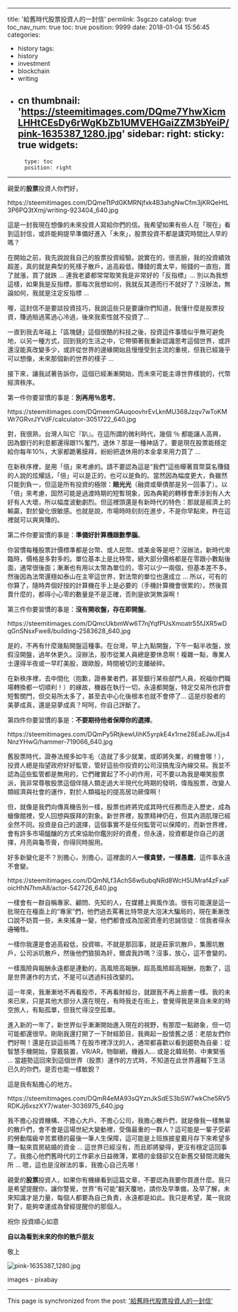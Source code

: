 
---
title: '給舊時代股票投資人的一封信'
permlink: 3sgczo
catalog: true
toc_nav_num: true
toc: true
position: 9999
date: 2018-01-04 15:56:45
categories:
- history
tags:
- history
- investment
- blockchain
- writing
- cn
thumbnail: 'https://steemitimages.com/DQme7YhwXicmLHHtCEsDy6rWgKbZb1UMVEHGaiZZM3bYeiP/pink-1635387_1280.jpg'
sidebar:
    right:
        sticky: true
widgets:
    -
        type: toc
        position: right
---


親愛的**股票**投資人你們好，

<div class='pull-right'>https://steemitimages.com/DQmeTtPdGKMRNjfxk4B3ahgNwCfm3jKRQeHtL3P6PQ3tXmj/writing-923404_640.jpg</div>

這是一封我現在想像的未來投資人寫給你們的信。我希望如果有些人在「現在」看到這封信，或許能夠提早準備好進入「未來」，股票投資不都是講究時間比人早的嗎？

在開始之前，我先說說我自己的股票投資經驗。說實在的，很丟臉，我的投資績效超差，真的就是典型的死樣子散戶，追高殺低，賺錢的賣太早，賠錢的一直抱，賣了就漲，買了就跌 ... 連我老婆都常常取笑我是非常好的「反指標」... 別以為我想這樣，如果我是反指標，那每次我想如何，我就反其道而行不就好了？沒辦法，無論如何，我就是注定反指標 ... 

喔，這封信不是要談投資技巧，我說這些只是要讓你們知道，我懂什麼是股票投資，賺過賠過罵過心冷過，後來我索性就不投資了... 

一直到我去年碰上「區塊鏈」這個很酷的科技之後，投資這件事情似乎無可避免地，以另一種方式，回到我的生活之中，它帶領著我重新認識思考這個世界，或許還沒能真改變多少，或許從世界的邊緣開始且慢慢受到主流的重視，但我已經幾乎可以想像，未來那個新的世界的樣子 ... 

接下來，讓我試著告訴你，這個已經漸漸開始，而未來可能主導世界樣貌的，代幣經濟秩序。

第一件你要習慣的事是：**別再用％思考**。

<div class='pull-right'>https://steemitimages.com/DQmeemGAuqoovhrEvLknMU368Jzqv7wToKMWr7GRvrJYVdF/calculator-3051722_640.jpg</div>

對，我很熟，台灣人叫它『趴』。在這所謂的微利時代，幾個 ％ 都能讓人高興，因為銀行的利息都還得跟1%奮鬥，退休？那是一種神話了。要是現在股票能穩定給你每年10%，大家都跪著膜拜，紛紛把退休用的本金拿來用力買了 ... 

在新秩序裡，是用「倍」來考慮的。請不要認為這是“我們”這些矇著買幣莫名賺錢的人說的炫耀話，「倍」可以是正的，也可以是負的。當然因為幅度更大，負雖然只能到負一，但這是所有投資的極限：**賠光光**（融資或舉債那是另一回事了）。以「倍」來考慮，固然可能是過渡時期的短暫現象，因為典範的轉移會牽涉到有人大好有人大壞，所以幅度波動劇烈。但這裡頭還是有新時代的特色：那就是經濟上的輸贏，對於變化很敏感。也就是說，市場時時刻刻在進步，不是你早點來，杵在這裡就可以爽爽賺的。

第二件你要習慣的事是：**準備好計算機跟數學腦**。

你習慣每種股票計價標準都是台幣、或人民幣、或美金等是吧？沒辦法，新時代來臨時，價格是多對多的。單位基本上是比特幣，絕大部分價格都是在零跟小數點後面，通常很後面；漸漸也有用以太幣為單位的，零可以少一兩個，但基本差不多。然後因為法幣還穩如泰山在主宰這世界，對法幣的單位也還成立 ... 所以，可有的你算了，隨時弄個好按的計算機在手上是必要的（手機計算機會很累的）。然後買賣什麼的，都得小心零的數量是不是正確，否則是欲哭無淚啊！

第三件你要習慣的事是：**沒有開收盤，存在即開盤**。

<div class='pull-right'>https://steemitimages.com/DQmcUkbmWw6T7njYqfPUsXmoatr55fJXR5wDqGnSNsxFwe8/building-2583628_640.jpg</div>

是的，不再有什麼幾點開盤這種事。在台灣，早上九點開盤，下午一點半收盤，放假沒開盤，過年休更久。沒辦法，股市從業人員總是要休息啊！複雜一點，專業人士還得半夜或一早盯美股，跟歐股，時間被切的支離破碎。

在新秩序裡，去中間化（抱歉，證券業者們，甚至銀行某些部門人員，祝福你們職場轉換都一切順利！）的緣故，機器在執行一切，永遠都開盤，特定交易所也許會短暫關門，但交易所太多了，甚至去中心化後根本也就不會停了... 這是炒股者的美夢成真，還是惡夢成真？呵呵，你自己評斷了。

第四件你要習慣的事是：**不要期待他者保障你的選擇**。

<div class='pull-right'>https://steemitimages.com/DQmPy5RtjkewUihK5yrpkE4x1rne28EaEJwJEjs4NnzYHwG/hammer-719066_640.jpg</div>

舊股票時代，證券法規多如牛毛（造就了多少就業，或即將失業，的機會哪！），投資人總是指望政府好好監管，管好這些你投資的公司沒搞鬼沒內線交易。我並不認為這些監管都是無用的，它們確實起了不小的作用，可不要以為我是嘲笑股票派，我非常尊敬股票這個伴隨人類走過大半現代化時期的發明，偉哉股票，改變人類經濟與社會的運作，對於人類福祉的提高居功厥偉啊！

但，就像是我們向傳真機告別一樣，股票也終將完成其時代任務而走入歷史，成為蠟像館裡，受人回想與膜拜的對象。新世界裡，股票精神仍在，但其內涵肌理已經全然不同。投資是自己的選擇，這個事實不是任何監管可以保障的，而新世界裡，會有許多市場醞釀的方式來協助你鑑別好的資產，但永遠，投資都是你自己的選擇，月亮與龜苓膏，你得同時服用。

好多新變化是不？別擔心，別擔心，這裡面的人**一樣貪婪，一樣愚蠢**，這件事永遠不會變。

<div class='pull-right'>https://steemitimages.com/DQmNLf3AchS6w6ubqNRd8WcH5UMraf4zFxaFoicHhN7hmA8/actor-542726_640.jpg</div>

一樣會有一群自稱專家、顧問、先知的人，在媒體上興風作浪。很有可能還是這一批現在在檯面上的“專家”們，他們過去罵著比特幣是大泡沫大騙局的，現在漸漸改口說不妨買一些，未來搖身一變，他們都會成為加密資產的忠誠信徒：信我者得永<del>遠犧</del>牲。

一樣你我還是會追高殺低，投資嘛，不就是那回事，就是莊家坑散戶，集團坑散戶，公司派坑散戶，然後他們狼狽為奸，爾虞我詐嗎？沒事，放心，這不會變的。

一樣風險與報酬永遠都是連動的，高風險高報酬，超高風險超高報酬，抱歉了，這是世界運作的方式，不是可以透過科技改變的。

這一年來，我漸漸地不再看股市，不再看財經台，就跟我不再上臉書一樣。我的未來已來，只是其他大部分人還在現在，有時我走在街上，會覺得我是來自未來的時空旅人，有點孤單，但我忙得沒空孤單。

進入新的一年了，新世界似乎漸漸開始進入現在的視野，有那麼一點跡象，但一切可能都還很早。剛剛我還打開了一下財經節目，我興起一股懷舊之感：老朋友們你們好啊！還是在談這些嗎？在股市裡浮沈的人，通常都喜歡以看到趨勢為自豪：從智慧手機開始，穿戴裝置，VR/AR，物聯網，機器人... 或是北韓局勢、中東緊張 ... 當趨勢這回來到這個世界（股票）運作的方式時，不知道在此世界邏輯下生活已久的你們，是否也能一樣敏銳？

這是我有點擔心的地方。

<div class='pull-right'>https://steemitimages.com/DQmR4eMA93sQYznJkSdES3bSW7wkChe5RV5RDKJj6xszXY7/water-3036975_640.jpg</div>

我不擔心投資機構、不擔心大戶、不擔心公司，我擔心散戶們，就是像我一樣無辜的散戶們，會不會是這場世紀大變動裡，受傷最重的一群人？這可能是一輩子受薪的勞動階級辛苦累積的最後一筆人生保障，這可能是上班族披星戴月存下來希望多賺一點來買房結婚的資金 ... 這世界已經沒有，而且即將變得，更沒有穩定這回事了。我擔心他們舊時代的工作薪水日益微薄，累積的金錢卻又在新舊交替間流離失所 ... 嗯，這也是沒辦法的事，我擔心自己先哪！

親愛的**股票**投資人，如果你有機緣看到這篇文章，不要認為我要你買進什麼。我只是希望提醒你，讓你警覺，世界“有可能”翻天覆地，請你及早準備，及早了解，未來知識才是力量，每個人都要為自己負責，永遠都是如此。我只是希望，萬一我說對了，能夠幸運成為曾經提醒你的那個人。


祝你  投資順心如意

**自以為看到未來的你的散戶朋友**

敬上

![pink-1635387_1280.jpg](https://steemitimages.com/DQme7YhwXicmLHHtCEsDy6rWgKbZb1UMVEHGaiZZM3bYeiP/pink-1635387_1280.jpg)

images - pixabay

- - -

This page is synchronized from the post: ['給舊時代股票投資人的一封信'](https://steemit.com/@deanliu/3sgczo)

